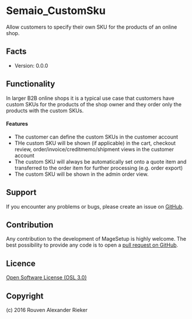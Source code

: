 Semaio_CustomSku
================

Allow customers to specify their own SKU for the products of an online shop.

Facts
-----
* Version: 0.0.0

Functionality
-------------

In larger B2B online shops it is a typical use case that customers have custom SKUs for the products of the shop owner and they order only the products with the custom SKUs.

#### Features
- The customer can define the custom SKUs in the customer account
- THe custom SKU will be shown (if applicable) in the cart, checkout review, order/invoice/creditmemo/shipment views in the customer account
- The custom SKU will always be automatically set onto a quote item and transferred to the order item for further processing (e.g. order export)
- The custom SKU will be shown in the admin order view.

Support
-------
If you encounter any problems or bugs, please create an issue on [GitHub](https://github.com/semaio/Magento1-CustomSku/issues).

Contribution
------------
Any contribution to the development of MageSetup is highly welcome. The best possibility to provide any code is to open a [pull request on GitHub](https://help.github.com/articles/using-pull-requests).

Licence
-------
[Open Software License (OSL 3.0)](http://opensource.org/licenses/osl-3.0.php)

Copyright
---------
(c) 2016 Rouven Alexander Rieker
